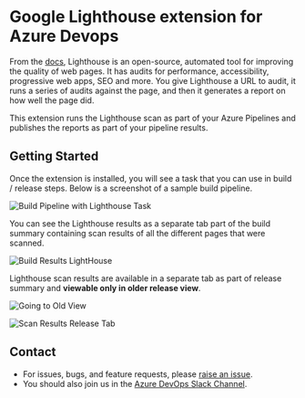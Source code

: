 # Google Lighthouse extension for Azure Devops

From the [docs](https://developers.google.com/web/tools/lighthouse), Lighthouse is an open-source, automated tool for improving the quality of web pages. It has audits for performance, accessibility, progressive web apps, SEO and more. You give Lighthouse a URL to audit, it runs a series of audits against the page, and then it generates a report on how well the page did.

This extension runs the Lighthouse scan as part of your Azure Pipelines and publishes the reports as part of your pipeline results.

## Getting Started

Once the extension is installed, you will see a task that you can use in build / release steps. Below is a screenshot of a sample build pipeline.

![Build Pipeline with Lighthouse Task](./images/pipeline-demo.png)

You can see the Lighthouse results as a separate tab part of the build summary containing scan results of all the different pages that were scanned.

![Build Results LightHouse](./images/build-results.png)

Lighthouse scan results are available in a separate tab as part of release summary and **viewable only in older release view**.

![Going to Old View](./images/release-old-view.png)

![Scan Results Release Tab](./images/scan-results-release.png)

## Contact

- For issues, bugs, and feature requests, please [raise an issue](https://github.com/GuruCharan94/azure-devops-extensions/issues/new).
- You should also join us in the [Azure DevOps Slack Channel](http://www.azuredevops.club/).
